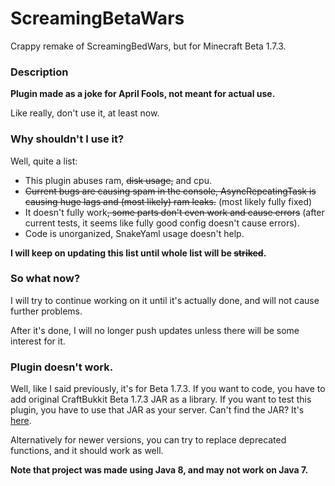# ScreamingBetaWars
Crappy remake of ScreamingBedWars, but for Minecraft Beta 1.7.3.

### Description

**Plugin made as a joke for April Fools, not meant for actual use.**

Like really, don't use it, at least now.

### Why shouldn't I use it?

Well, quite a list:

- This plugin abuses ram, ~~disk usage,~~ and cpu.
- ~~Current bugs are causing spam in the console, AsyncRepeatingTask is causing huge lags and (most likely) ram leaks.~~ (most likely fully fixed)
- It doesn't fully work~~, some parts don't even work and cause errors~~ (after current tests, it seems like fully good config doesn't cause errors).
- Code is unorganized, SnakeYaml usage doesn't help.

**I will keep on updating this list until whole list will be ~~striked~~.**

### So what now?

I will try to continue working on it until it's actually done, and will not cause further problems.

After it's done, I will no longer push updates unless there will be some interest for it.

### Plugin doesn't work.
Well, like I said previously, it's for Beta 1.7.3. If you want to code, you have to add original CraftBukkit Beta 1.7.3 JAR as a library. If you want to test this plugin, you have to use that JAR as your server. Can't find the JAR? It's [here](https://archive.org/details/BukkitMCBeta173).

Alternatively for newer versions, you can try to replace deprecated functions, and it should work as well.

**Note that project was made using Java 8, and may not work on Java 7.**
